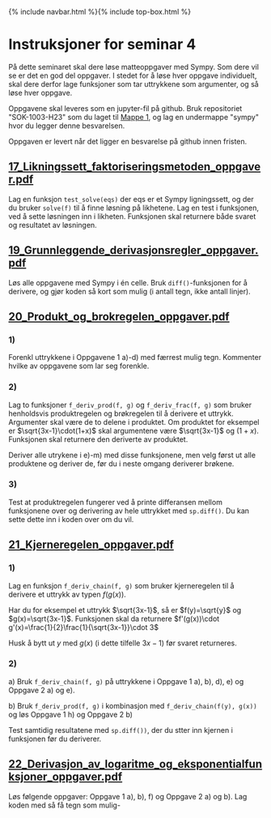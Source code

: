 {% include navbar.html %}{% include top-box.html %}

# Instruksjoner for seminar 4
På dette seminaret skal dere løse matteoppgaver med Sympy. Som dere vil se er det en god del oppgaver. I stedet for å løse hver oppgave individuelt, 
skal dere derfor lage funksjoner som tar uttrykkene som argumenter, og så løse hver oppgave. 

Oppgavene skal leveres som en jupyter-fil på github. Bruk repositoriet "SOK-1003-H23" som du laget til [Mappe 1](https://uit-sok-1003-h23.github.io/mappe/mappe1.html), og 
lag en undermappe "sympy" hvor du legger denne besvarelsen.

Oppgaven er levert når det ligger en besvarelse på github innen fristen.


## [17_Likningssett_faktoriseringsmetoden_oppgaver.pdf](17_Likningssett_faktoriseringsmetoden_oppgaver.pdf)
Lag en funksjon `test_solve(eqs)` der eqs er et Sympy ligningssett, og der du bruker `solve(f)` til å finne løsning på likhetene. Lag en test i funksjonen, ved å sette løsningen inn i likheten. 
Funksjonen skal returnere både svaret og resultatet av løsningen. 

## [19_Grunnleggende_derivasjonsregler_oppgaver.pdf](19_Grunnleggende_derivasjonsregler_oppgaver.pdf)
Løs alle oppgavene med Sympy i én celle. Bruk `diff()`-funksjonen for å derivere, og gjør koden så kort som mulig (i antall tegn, ikke antall linjer).

## [20_Produkt_og_brokregelen_oppgaver.pdf](20_Produkt_og_brokregelen_oppgaver.pdf)

### 1)
Forenkl uttrykkene i Oppgavene 1 a)-d) med færrest mulig tegn. Kommenter hvilke av oppgavene som lar seg forenkle.

### 2)
Lag to funksjoner `f_deriv_prod(f, g)` og `f_deriv_frac(f, g)` som bruker henholdsvis produktregelen og brøkregelen til å derivere et uttrykk. Argumenter skal være de to delene i produktet. 
Om produktet for eksempel er $\sqrt{3x-1}\cdot(1+x)$ skal argumentene være $\sqrt{3x-1}$ og $(1+x)$. Funksjonen skal returnere den deriverte av produktet.

Deriver alle utrykene i e)-m) med disse funksjonene, men velg først ut alle produktene og deriver de, før du i neste omgang deriverer brøkene.

### 3)
Test at produktregelen fungerer ved å printe differansen mellom funksjonene over og derivering av hele uttrykket med `sp.diff()`. Du kan  sette dette inn i koden over om du vil.


## [21_Kjerneregelen_oppgaver.pdf](21_Kjerneregelen_oppgaver.pdf)
### 1)
Lag en funksjon `f_deriv_chain(f, g)` som bruker kjerneregelen til å derivere et uttrykk av typen $f(g(x))$.

Har du for eksempel et uttrykk $\sqrt{3x-1}$, så er $f(y)=\sqrt{y}$ og $g(x)=\sqrt{3x-1}$. Funksjonen skal da returnere $f'(g(x))\cdot g'(x)=\frac{1}{2}\frac{1}{\sqrt{3x-1}}\cdot 3$

Husk å bytt ut $y$ med $g(x)$ (i dette tilfelle $3x-1$) før svaret returneres. 

### 2)
a) Bruk `f_deriv_chain(f, g)` på uttrykkene i Oppgave 1 a), b), d), e) og Oppgave 2 a) og e). 

b) Bruk `f_deriv_prod(f, g)` i kombinasjon med `f_deriv_chain(f(y), g(x))` og løs Oppgave 1 h) og Oppgave 2 b)

Test samtidig resultatene med `sp.diff())`, der du stter inn kjernen i funksjonen før du deriverer. 


## [22_Derivasjon_av_logaritme_og_eksponentialfunksjoner_oppgaver.pdf](22_Derivasjon_av_logaritme_og_eksponentialfunksjoner_oppgaver.pdf)

Løs følgende oppgaver: Oppgave 1 a), b), f) og Oppgave 2 a) og b). Lag koden med så få tegn som mulig-
